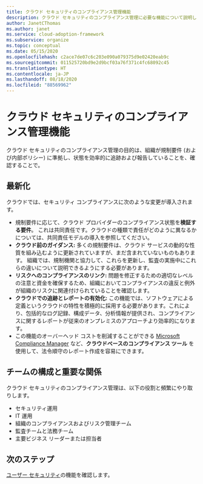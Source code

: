 ```yaml
---
title: クラウド セキュリティのコンプライアンス管理機能
description: クラウド セキュリティのコンプライアンス管理に必要な機能について説明します。
author: JanetCThomas
ms.author: janet
ms.service: cloud-adoption-framework
ms.subservice: organize
ms.topic: conceptual
ms.date: 05/15/2020
ms.openlocfilehash: c2ace7de07c6c203e090a079375d9e02420eab9c
ms.sourcegitcommit: 011525720bd9e2d9bcf03a76f371c4fc68092c45
ms.translationtype: HT
ms.contentlocale: ja-JP
ms.lasthandoff: 08/18/2020
ms.locfileid: "88569962"
---
```

# <a name="cloud-security-compliance-management-functions"></a>クラウド セキュリティのコンプライアンス管理機能

クラウド セキュリティのコンプライアンス管理の目的は、組織が規制要件 (および内部ポリシー) に準拠し、状態を効率的に追跡および報告していることを、確認することで。

## <a name="modernization"></a>最新化

クラウドでは、セキュリティ コンプライアンスに次のような変更が導入されます。

- 規制要件に応じて、クラウド プロバイダーのコンプライアンス状態を**検証する要件**。 これは共同責任です。クラウドの種類で責任がどのように異なるかについては、共同責任モデルの導入を参照してください。
- **クラウド前のガイダンス:** 多くの規制要件は、クラウド サービスの動的な性質を組み込むように更新されていますが、まだ含まれていないものもあります。 組織では、規制機関と協力して、これらを更新し、監査の実施中にこれらの違いについて説明できるようにする必要があります。
- **リスクへのコンプライアンスのリンク:** 問題を修正するための適切なレベルの注意と資金を確保するため、組織においてコンプライアンスの違反と例外が組織のリスクに関連付けられていることを確認します。
- **クラウドでの追跡とレポートの有効化:** この機能では、ソフトウェアによる定義というクラウドの特性を積極的に採用する必要があります。これにより、包括的なログ記録、構成データ、分析情報が提供され、コンプライアンスに関するレポートが従来のオンプレミスのアプローチより効率的になります。
- この機能のオーバーヘッド コストを削減することができる [Microsoft Compliance Manager](/microsoft-365/compliance/compliance-manager-overview) など、**クラウドベースのコンプライアンス ツール** を使用して、法令順守のレポート作成を容易にできます。

## <a name="team-composition-and-key-relationships"></a>チームの構成と重要な関係

クラウド セキュリティのコンプライアンス管理は、以下の役割と頻繁にやり取りします。

- セキュリティ運用
- IT 運用
- 組織のコンプライアンスおよびリスク管理チーム
- 監査チームと法務チーム
- 主要ビジネス リーダーまたは担当者

## <a name="next-steps"></a>次のステップ

[ユーザー セキュリティ](./cloud-security-people.md)の機能を確認します。
